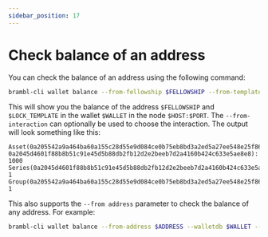 ```yaml
---
sidebar_position: 17
---
```


# Check balance of an address

You can check the balance of an address using the following command:

```bash
brambl-cli wallet balance --from-fellowship $FELLOWSHIP --from-template $LOCK_TEMPLATE --walletdb $WALLET --host $HOST --port $PORT
```

This will show you the balance of the address `$FELLOWSHIP` and `$LOCK_TEMPLATE` in the wallet `$WALLET` in the node `$HOST:$PORT`. The `--from-interaction` can optionally be used to choose the interaction. The output will look something like this:

```
Asset(0a205542a9a464ba60a155c28d55e9d084ce0b75eb8bd3a2ed5a27ee548e25f86616, 
0a2045d4601f88b8b51c91e45d5b88db2fb12d2e2beeb7d2a4160b424c633e5ae8e8): 1000
Series(0a2045d4601f88b8b51c91e45d5b88db2fb12d2e2beeb7d2a4160b424c633e5ae8e8): 1
Group(0a205542a9a464ba60a155c28d55e9d084ce0b75eb8bd3a2ed5a27ee548e25f86616): 1
```

This also supports the `--from address` parameter to check the balance of any address. For example:

```bash
brambl-cli wallet balance --from-address $ADDRESS --walletdb $WALLET --host $HOST --port $PORT
```